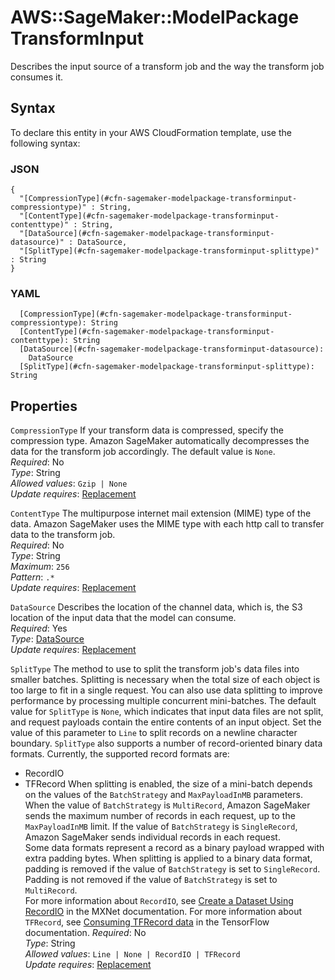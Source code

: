 # AWS::SageMaker::ModelPackage TransformInput<a name="aws-properties-sagemaker-modelpackage-transforminput"></a>

Describes the input source of a transform job and the way the transform job consumes it\.

## Syntax<a name="aws-properties-sagemaker-modelpackage-transforminput-syntax"></a>

To declare this entity in your AWS CloudFormation template, use the following syntax:

### JSON<a name="aws-properties-sagemaker-modelpackage-transforminput-syntax.json"></a>

```
{
  "[CompressionType](#cfn-sagemaker-modelpackage-transforminput-compressiontype)" : String,
  "[ContentType](#cfn-sagemaker-modelpackage-transforminput-contenttype)" : String,
  "[DataSource](#cfn-sagemaker-modelpackage-transforminput-datasource)" : DataSource,
  "[SplitType](#cfn-sagemaker-modelpackage-transforminput-splittype)" : String
}
```

### YAML<a name="aws-properties-sagemaker-modelpackage-transforminput-syntax.yaml"></a>

```
  [CompressionType](#cfn-sagemaker-modelpackage-transforminput-compressiontype): String
  [ContentType](#cfn-sagemaker-modelpackage-transforminput-contenttype): String
  [DataSource](#cfn-sagemaker-modelpackage-transforminput-datasource): 
    DataSource
  [SplitType](#cfn-sagemaker-modelpackage-transforminput-splittype): String
```

## Properties<a name="aws-properties-sagemaker-modelpackage-transforminput-properties"></a>

`CompressionType`  <a name="cfn-sagemaker-modelpackage-transforminput-compressiontype"></a>
If your transform data is compressed, specify the compression type\. Amazon SageMaker automatically decompresses the data for the transform job accordingly\. The default value is `None`\.  
*Required*: No  
*Type*: String  
*Allowed values*: `Gzip | None`  
*Update requires*: [Replacement](https://docs.aws.amazon.com/AWSCloudFormation/latest/UserGuide/using-cfn-updating-stacks-update-behaviors.html#update-replacement)

`ContentType`  <a name="cfn-sagemaker-modelpackage-transforminput-contenttype"></a>
The multipurpose internet mail extension \(MIME\) type of the data\. Amazon SageMaker uses the MIME type with each http call to transfer data to the transform job\.  
*Required*: No  
*Type*: String  
*Maximum*: `256`  
*Pattern*: `.*`  
*Update requires*: [Replacement](https://docs.aws.amazon.com/AWSCloudFormation/latest/UserGuide/using-cfn-updating-stacks-update-behaviors.html#update-replacement)

`DataSource`  <a name="cfn-sagemaker-modelpackage-transforminput-datasource"></a>
Describes the location of the channel data, which is, the S3 location of the input data that the model can consume\.  
*Required*: Yes  
*Type*: [DataSource](aws-properties-sagemaker-modelpackage-datasource.md)  
*Update requires*: [Replacement](https://docs.aws.amazon.com/AWSCloudFormation/latest/UserGuide/using-cfn-updating-stacks-update-behaviors.html#update-replacement)

`SplitType`  <a name="cfn-sagemaker-modelpackage-transforminput-splittype"></a>
The method to use to split the transform job's data files into smaller batches\. Splitting is necessary when the total size of each object is too large to fit in a single request\. You can also use data splitting to improve performance by processing multiple concurrent mini\-batches\. The default value for `SplitType` is `None`, which indicates that input data files are not split, and request payloads contain the entire contents of an input object\. Set the value of this parameter to `Line` to split records on a newline character boundary\. `SplitType` also supports a number of record\-oriented binary data formats\. Currently, the supported record formats are:  
+ RecordIO
+ TFRecord
When splitting is enabled, the size of a mini\-batch depends on the values of the `BatchStrategy` and `MaxPayloadInMB` parameters\. When the value of `BatchStrategy` is `MultiRecord`, Amazon SageMaker sends the maximum number of records in each request, up to the `MaxPayloadInMB` limit\. If the value of `BatchStrategy` is `SingleRecord`, Amazon SageMaker sends individual records in each request\.  
Some data formats represent a record as a binary payload wrapped with extra padding bytes\. When splitting is applied to a binary data format, padding is removed if the value of `BatchStrategy` is set to `SingleRecord`\. Padding is not removed if the value of `BatchStrategy` is set to `MultiRecord`\.  
For more information about `RecordIO`, see [Create a Dataset Using RecordIO](https://mxnet.apache.org/api/faq/recordio) in the MXNet documentation\. For more information about `TFRecord`, see [Consuming TFRecord data](https://www.tensorflow.org/guide/data#consuming_tfrecord_data) in the TensorFlow documentation\.
*Required*: No  
*Type*: String  
*Allowed values*: `Line | None | RecordIO | TFRecord`  
*Update requires*: [Replacement](https://docs.aws.amazon.com/AWSCloudFormation/latest/UserGuide/using-cfn-updating-stacks-update-behaviors.html#update-replacement)
